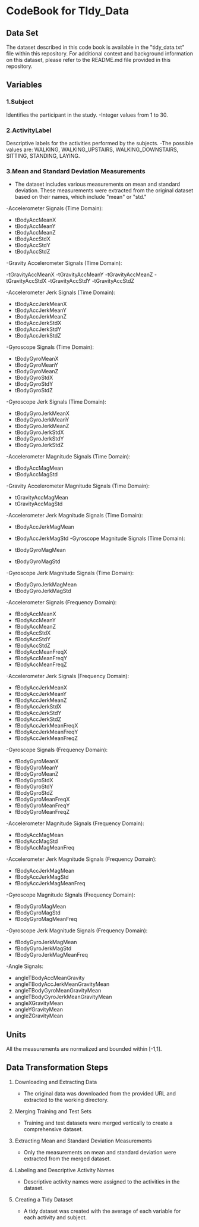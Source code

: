 # CodeBook for TIdy_Data
## Data Set 
The dataset described in this code book is available in the "tidy_data.txt" file within this repository.
For additional context and background information on this dataset, please refer to the README.md file provided in this repository.

## Variables
### 1.Subject
Identifies the participant in the study.
-Integer values from 1 to 30.

### 2.ActivityLabel
Descriptive labels for the activities performed by the subjects.
-The possible values are: WALKING, WALKING_UPSTAIRS, WALKING_DOWNSTAIRS, SITTING, STANDING, LAYING.

### 3.Mean and Standard Deviation Measurements
- The dataset includes various measurements on mean and standard deviation. These measurements were extracted from the original dataset based on their names, which include "mean" or "std."
  
-Accelerometer Signals (Time Domain):
   
   - tBodyAccMeanX
   - tBodyAccMeanY
   - tBodyAccMeanZ
   - tBodyAccStdX
   - tBodyAccStdY
   - tBodyAccStdZ
     
-Gravity Accelerometer Signals (Time Domain):

-tGravityAccMeanX
-tGravityAccMeanY
-tGravityAccMeanZ
-tGravityAccStdX
-tGravityAccStdY
-tGravityAccStdZ
     
-Accelerometer Jerk Signals (Time Domain):

   - tBodyAccJerkMeanX
   - tBodyAccJerkMeanY
   - tBodyAccJerkMeanZ
   - tBodyAccJerkStdX
   - tBodyAccJerkStdY
   - tBodyAccJerkStdZ
     
-Gyroscope Signals (Time Domain):

   - tBodyGyroMeanX
   - tBodyGyroMeanY
   - tBodyGyroMeanZ
   - tBodyGyroStdX
   - tBodyGyroStdY
   - tBodyGyroStdZ
     
-Gyroscope Jerk Signals (Time Domain):

   - tBodyGyroJerkMeanX
   - tBodyGyroJerkMeanY
   - tBodyGyroJerkMeanZ
   - tBodyGyroJerkStdX
   - tBodyGyroJerkStdY
   - tBodyGyroJerkStdZ
     
-Accelerometer Magnitude Signals (Time Domain):

   - tBodyAccMagMean
   - tBodyAccMagStd
     
-Gravity Accelerometer Magnitude Signals (Time Domain):

   - tGravityAccMagMean
   - tGravityAccMagStd
     
-Accelerometer Jerk Magnitude Signals (Time Domain):

   - tBodyAccJerkMagMean
   - tBodyAccJerkMagStd
-Gyroscope Magnitude Signals (Time Domain):

   - tBodyGyroMagMean
   - tBodyGyroMagStd
     
-Gyroscope Jerk Magnitude Signals (Time Domain):
   - tBodyGyroJerkMagMean
   - tBodyGyroJerkMagStd
     
-Accelerometer Signals (Frequency Domain):

   - fBodyAccMeanX
   - fBodyAccMeanY
   - fBodyAccMeanZ
   - fBodyAccStdX
   - fBodyAccStdY
   - fBodyAccStdZ
   - fBodyAccMeanFreqX
   - fBodyAccMeanFreqY
   - fBodyAccMeanFreqZ
     
-Accelerometer Jerk Signals (Frequency Domain):

   - fBodyAccJerkMeanX
   - fBodyAccJerkMeanY
   - fBodyAccJerkMeanZ
   - fBodyAccJerkStdX
   - fBodyAccJerkStdY
   - fBodyAccJerkStdZ
   - fBodyAccJerkMeanFreqX
   - fBodyAccJerkMeanFreqY
   - fBodyAccJerkMeanFreqZ
     
-Gyroscope Signals (Frequency Domain):

   - fBodyGyroMeanX
   - fBodyGyroMeanY
   - fBodyGyroMeanZ
   - fBodyGyroStdX
   - fBodyGyroStdY
   - fBodyGyroStdZ
   - fBodyGyroMeanFreqX
   - fBodyGyroMeanFreqY
   - fBodyGyroMeanFreqZ
     
-Accelerometer Magnitude Signals (Frequency Domain):

   - fBodyAccMagMean
   - fBodyAccMagStd
   - fBodyAccMagMeanFreq

-Accelerometer Jerk Magnitude Signals (Frequency Domain):

   - fBodyAccJerkMagMean
   - fBodyAccJerkMagStd
   - fBodyAccJerkMagMeanFreq
     
-Gyroscope Magnitude Signals (Frequency Domain):

   - fBodyGyroMagMean
   - fBodyGyroMagStd
   - fBodyGyroMagMeanFreq
     
-Gyroscope Jerk Magnitude Signals (Frequency Domain):

   - fBodyGyroJerkMagMean
   - fBodyGyroJerkMagStd
   - fBodyGyroJerkMagMeanFreq
     
-Angle Signals:

   - angleTBodyAccMeanGravity
   - angleTBodyAccJerkMeanGravityMean
   - angleTBodyGyroMeanGravityMean
   - angleTBodyGyroJerkMeanGravityMean
   - angleXGravityMean
   - angleYGravityMean
   - angleZGravityMean
     

## Units
All the measurements are normalized and bounded within [-1,1].

## Data Transformation Steps
1. Downloading and Extracting Data
   - The original data was downloaded from the provided URL and extracted to the working directory.

2. Merging Training and Test Sets
   - Training and test datasets were merged vertically to create a comprehensive dataset.

3. Extracting Mean and Standard Deviation Measurements
   - Only the measurements on mean and standard deviation were extracted from the merged dataset.

4. Labeling and Descriptive Activity Names
   - Descriptive activity names were assigned to the activities in the dataset.

5. Creating a Tidy Dataset
   - A tidy dataset was created with the average of each variable for each activity and subject.

